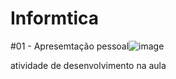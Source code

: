 # Informtica

#01 - Apresemtação pessoal![image](https://github.com/user-attachments/assets/7350036f-6d13-469a-9477-7920291a3f2d)



atividade de desenvolvimento na aula
